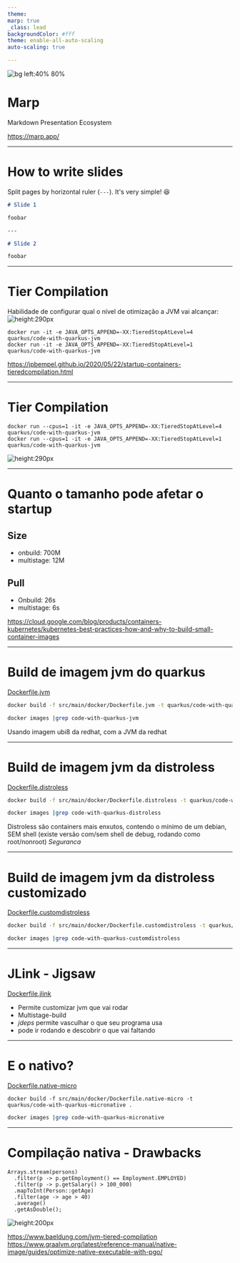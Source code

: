```yaml
---
theme: 
marp: true
_class: lead
backgroundColor: #fff
theme: enable-all-auto-scaling
auto-scaling: true   

---
```


<style >
  .small-text {
    font-size: 0.55rem;
  }
</style>

![bg left:40% 80%](https://marp.app/assets/marp.svg)

# **Marp**

Markdown Presentation Ecosystem

https://marp.app/

---

# How to write slides

Split pages by horizontal ruler (`---`). It's very simple! :satisfied:

```markdown
# Slide 1

foobar

---

# Slide 2

foobar
```

---

# Tier Compilation

Habilidade de configurar qual o nível de otimização a JVM vai alcançar:
![height:290px](images/TieredCompilation_1.png)

```
docker run -it -e JAVA_OPTS_APPEND=-XX:TieredStopAtLevel=4 quarkus/code-with-quarkus-jvm
docker run -it -e JAVA_OPTS_APPEND=-XX:TieredStopAtLevel=1 quarkus/code-with-quarkus-jvm
```

<a class="small-text" href="https://jpbempel.github.io/2020/05/22/startup-containers-tieredcompilation.html">https://jpbempel.github.io/2020/05/22/startup-containers-tieredcompilation.html</a>

---

# Tier Compilation

```
docker run --cpus=1 -it -e JAVA_OPTS_APPEND=-XX:TieredStopAtLevel=4 quarkus/code-with-quarkus-jvm
docker run --cpus=1 -it -e JAVA_OPTS_APPEND=-XX:TieredStopAtLevel=1 quarkus/code-with-quarkus-jvm
```

![height:290px](images/petclinic.png)

---

# Quanto o tamanho pode afetar o startup

## Size

- onbuild: 700M
- multistage: 12M

## Pull

- Onbuild: 26s
- multistage: 6s

<a class="small-text" href="https://cloud.google.com/blog/products/containers-kubernetes/kubernetes-best-practices-how-and-why-to-build-small-container-images">https://cloud.google.com/blog/products/containers-kubernetes/kubernetes-best-practices-how-and-why-to-build-small-container-images</a>

---

# Build de imagem jvm do quarkus

[Dockerfile.jvm](code-with-quarkus/src/main/docker/Dockerfile.jvm)

```bash
docker build -f src/main/docker/Dockerfile.jvm -t quarkus/code-with-quarkus-jvm .
```

```bash
docker images |grep code-with-quarkus-jvm
```

Usando imagem ubi8 da redhat, com a JVM da redhat

---

# Build de imagem jvm da distroless

[Dockerfile.distroless](code-with-quarkus/src/main/docker/Dockerfile.distroless)

```bash
docker build -f src/main/docker/Dockerfile.distroless -t quarkus/code-with-quarkus-distroless .
```

```bash
docker images |grep code-with-quarkus-distroless
```

Distroless são containers mais enxutos, contendo o mínimo de um debian, SEM shell (existe versão com/sem shell de debug, rodando como root/nonroot)
_Seguranca_

---

# Build de imagem jvm da distroless customizado

[Dockerfile.customdistroless](code-with-quarkus/src/main/docker/Dockerfile.customdistroless)

```bash
docker build -f src/main/docker/Dockerfile.customdistroless -t quarkus/code-with-quarkus-customdistroless .
```

```bash
docker images |grep code-with-quarkus-customdistroless
```

---

# JLink - Jigsaw

[Dockerfile.jlink](code-with-quarkus/src/main/docker/Dockerfile.jlink)

- Permite customizar jvm que vai rodar
- Multistage-build
- _jdeps_ permite vasculhar o que seu programa usa
- pode ir rodando e descobrir o que vai faltando

---

# E o nativo?

[Dockerfile.native-micro](code-with-quarkus/src/main/docker/Dockerfile.native-micro)

```
docker build -f src/main/docker/Dockerfile.native-micro -t quarkus/code-with-quarkus-micronative .
```

```bash
docker images |grep code-with-quarkus-micronative
```

---

<style scoped>
  {
  font-size: 18px
  }
</style>

# Compilação nativa - Drawbacks

```
Arrays.stream(persons)
  .filter(p -> p.getEmployment() == Employment.EMPLOYED)
  .filter(p -> p.getSalary() > 100_000)
  .mapToInt(Person::getAge)
  .filter(age -> age > 40)
  .average()
  .getAsDouble();

```

![height:200px](images/deoptimize.png)

<a class="small-text" href="https://www.baeldung.com/jvm-tiered-compilation">https://www.baeldung.com/jvm-tiered-compilation</a>
<a class="small-text" href="https://www.graalvm.org/latest/reference-manual/native-image/guides/optimize-native-executable-with-pgo/">https://www.graalvm.org/latest/reference-manual/native-image/guides/optimize-native-executable-with-pgo/</a>
